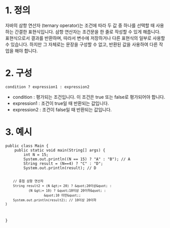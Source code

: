 <h1 id="1-정의">1. 정의</h1>
<p>자바의 삼항 연산자 (ternary operator)는 조건에 따라 두 값 중 하나를 선택할 때 사용하는 간결한 표현식입니다. 삼항 연산자는 조건문을 한 줄로 작성할 수 있게 해줍니다. 표현식으로서 결과를 반환하며, 따라서 변수에 저장하거나 다른 표현식의 일부로 사용할 수 있습니다. 하지만 그 자체로는 문장을 구성할 수 없고, 반환된 값을 사용하여 다른 작업을 해야 합니다.</p>
<h1 id="2-구성">2. 구성</h1>
<pre><code class="language-sql">condition ? expression1 : expression2</code></pre>
<ul>
<li>condition : 평가되는 조건입니다. 이 조건은 true 또는 false로 평가되어야 합니다.</li>
<li>expression1 : 조건이 true일 때 반환되는 값입니다.</li>
<li>expression2 : 조건이 false일 때 반환되는 값입니다.</li>
</ul>
<h1 id="3-예시">3. 예시</h1>
<pre><code class="language-java">public class Main {
    public static void main(String[] args) {
        int N = 15;
        System.out.println((N == 15) ? &quot;A&quot; : &quot;B&quot;); // A
        String result = (N==4) ? &quot;C&quot; : &quot;D&quot;;
        System.out.println(result); // D

        // 중첩 삼항 연산자
        String result2 = (N &gt;= 20) ? &quot;20이상&quot; :
                (N &gt;= 10) ? &quot;10이상 20이하&quot; :
                        &quot;10 미만&quot;;
        System.out.println(result2); // 10이상 20이하
    }
}</code></pre>